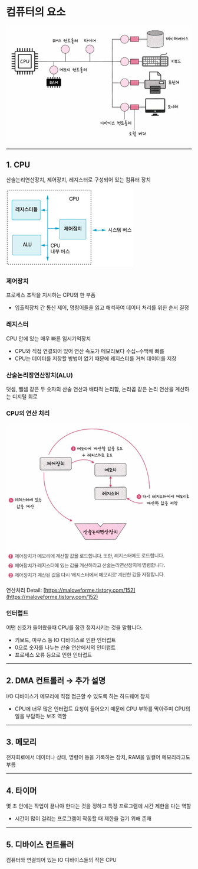 # 컴퓨터의 요소

![Untitled](./images/pc-element.png)

---

## 1. CPU

산술논리연산장치, 제어장치, 레지스터로 구성되어 있는 컴퓨터 장치

![Untitled](./images/cpu-element.png)

### 제어장치

프로세스 조작을 지시하는 CPU의 한 부품

- 입출력장치 간 통신 제어, 명령어들을 읽고 해석하여 데이터 처리를 위한 순서 결정

### 레지스터

CPU 안에 있는 매우 빠른 임시기억장치

- CPU와 직접 연결되어 있어 연산 속도가 메모리보다 수십~수백배 빠름
- CPU는 데이터를 저장할 방법이 없기 때문에 레지스터를 거쳐 데이터를 저장

### 산술논리장연산장치(ALU)

덧셈, 뺄셈 같은 두 숫자의 산술 연산과 배타적 논리합, 논리곱 같은 논리 연산을 계산하는 디지털 회로

### CPU의 연산 처리

![Untitled](./images/cpu-flow.png)

연산처리 Detail: [https://maloveforme.tistory.com/152](https://maloveforme.tistory.com/152)

### 인터럽트

어떤 신호가 들어왔을때 CPU를 잠깐 정지시키는 것을 말합니다. 

- 키보드, 마우스 등 IO 디바이스로 인한 인터럽트
- 0으로 숫자를 나누는 산술 연산에서의 인터럽트
- 프로세스 오류 등으로 인한 인터럽트

---

## 2. DMA 컨트롤러 → 추가 설명

I/O 디바이스가 메모리에 직접 접근할 수 있도록 하는 하드웨어 장치

- CPU에 너무 많은 인터럽트 요청이 들어오기 때문에 CPU 부하를 막아주며 CPU의 일을 부담하는 보조 역할

---

## 3. 메모리

전자회로에서 데이터나 상태, 명령어 등을 기록하는 장치, RAM을 일컬어 메모리라고도 부름

---

## 4. 타이머

몇 초 안에는 작업이 끝나야 한다는 것을 정하고 특정 프로그램에 시간 제한을 다는 역할

- 시간이 많이 걸리는 프로그램이 작동할 때 제한을 걸기 위해 존재

---

## 5. 디바이스 컨트롤러

컴퓨터와 연결되어 있는 IO 디바이스들의 작은 CPU